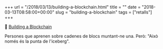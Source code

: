 +++
url = "/2018/03/13/building-a-blockchain.html"
title = ""
date = "2018-03-13T08:58:00+00:00"
slug = "building-a-blockchain"
tags = ["retalls"]
+++

📎 [Building a Blockchain](https://halfanhour.blogspot.com.es/2018/03/building-blockchain.html)

Persones que aprenen sobre cadenes de blocs muntant-ne una. Però: "Això només és la punta de l'iceberg".

